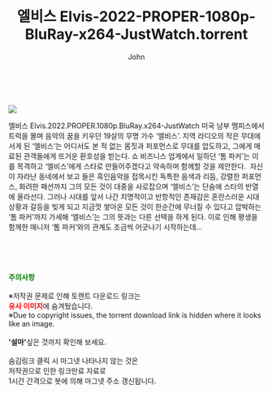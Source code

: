 ﻿---
layout: post
title:  "    엘비스 Elvis-2022-PROPER-1080p-BluRay-x264-JustWatch.torrent"
author: John
categories: [ 영화 ]
tags: [  ]
image: https://torrentrj55.com/uploadfile/full/afd3fc279cf16d5c95a1a95e91d6229609d14508.jpg 
description: "    엘비스 Elvis-2022-PROPER-1080p-BluRay-x264-JustWatch torrent 정보 공유"
toc: true
toc_sticky: true
---

<br>
<p><img src="https://torrentrj55.com/uploadfile/full/afd3fc279cf16d5c95a1a95e91d6229609d14508.jpg"/></p>
 엘비스 Elvis.2022.PROPER.1080p.BluRay.x264-JustWatch 미국 남부 멤피스에서 트럭을 몰며 음악의 꿈을 키우던 19살의 무명 가수 ‘엘비스’. 지역 라디오의 작은 무대에 서게 된 ‘엘비스’는 어디서도 본 적 없는 몸짓과 퍼포먼스로 무대를 압도하고, 그에게 매료된 관객들에게 뜨거운 환호성을 받는다. 쇼 비즈니스 업계에서 일하던 ‘톰 파커’는 이를 목격하고 ‘엘비스’에게 스타로 만들어주겠다고 약속하며 함께할 것을 제안한다.  자신이 자라난 동네에서 보고 들은 흑인음악을 접목시킨 독특한 음색과 리듬, 강렬한 퍼포먼스, 화려한 패션까지 그의 모든 것이 대중을 사로잡으며 ‘엘비스’는 단숨에 스타의 반열에 올라선다. 그러나 시대를 앞서 나간 치명적이고 반항적인 존재감은 혼란스러운 시대 상황과 갈등을 빚게 되고 지금껏 쌓아온 모든 것이 한순간에 무너질 수 있다고 압박하는 ‘톰 파커’까지 가세해 ‘엘비스’는 그의 뜻과는 다른 선택을 하게 된다. 이로 인해 평생을 함께한 매니저 ‘톰 파커’와의 관계도 조금씩 어긋나기 시작하는데… 
    
<br><br><br>
<p data-ke-size="size16"><b><span style="color: green;">주의사항</span></b><br /><br />※저작권 문제로 인해 토렌트 다운로드 링크는<br /><b><span style="color: red;">유사 이미지</span></b>에 숨겨뒀습니다.<br />※Due to copyright issues, the torrent download link is hidden where it looks like an image.<br /><br /><b>'설마'</b>싶은 것까지 확인해 보세요.<br /><br />숨김링크 클릭 시 마그넷 나타나지 않는 것은<br />저작권으로 인한 링크만료 자료로<br />1시간 간격으로 봇에 의해 마그넷 주소 갱신됩니다.</p>
